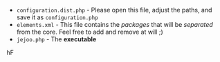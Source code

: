 
* ```configuration.dist.php``` - Please open this file, adjust the paths, and save it as ```configuration.php```
* ```elements.xml``` - This file contains the *packages* that will be *separated* from the core. Feel free to add and remove at will ;)
* ```jejoo.php``` - The **executable**

hF
